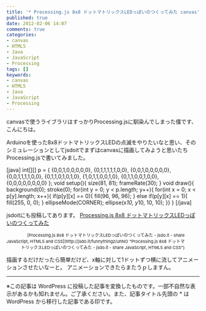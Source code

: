 ```yaml
---
title: '* Processing.js 8x8 ドットマトリックスLEDっぽいのつくってみた canvas'
published: true
date: 2012-02-06 14:07
comments: true
categories:
- canvas
- HTML5
- Java
- JavaScript
- Processing
tags: []
keywords:
- canvas
- HTML5
- Java
- JavaScript
- Processing
---
```

canvasで使うライブラリはすっかりProcessing.jsに馴染んでしまった僕です、こんにちは。

Arduinoを使った8x8ドットマトリックスLEDの点滅をやりたいなと思い、そのシミュレーションとしてjsdoitでまずはcanvasに描画してみようと思いたちProcessing.jsで書いてみました。

<script type="application/processing">
int[][] p = {
  {0,0,1,0,0,0,0,0},
  {0,1,1,1,1,1,0,0},
  {0,0,1,0,0,0,0,0},
  {0,0,1,1,1,1,0,0},
  {0,1,1,0,1,0,1,0},
  {1,0,1,1,0,0,1,0},
  {0,1,1,0,0,1,0,0},
  {0,0,0,0,0,0,0,0}
};
void setup(){
  size(81, 81);
  frameRate(30);
}
void draw(){
  background(0);
  stroke(0);
  for(int y = 0; y < p.length; y++){
  for(int x = 0; x < p[y].length; x++){
    if(p[y][x] == 0){
      fill(96, 96, 96);
    }
    else if(p[y][x] == 1){
      fill(255, 0, 0);
    }
    ellipseMode(CORNER);
    ellipse(x*10, y*10, 10, 10);
  }}
}
</script>

[java]
int[][] p = {
  {0,0,1,0,0,0,0,0},
  {0,1,1,1,1,1,0,0},
  {0,0,1,0,0,0,0,0},
  {0,0,1,1,1,1,0,0},
  {0,1,1,0,1,0,1,0},
  {1,0,1,1,0,0,1,0},
  {0,1,1,0,0,1,0,0},
  {0,0,0,0,0,0,0,0}
};
void setup(){
  size(81, 81);
  frameRate(30);
}
void draw(){
  background(0);
  stroke(0);
  for(int y = 0; y < p.length; y++){
  for(int x = 0; x < p[y].length; x++){
    if(p[y][x] == 0){
      fill(96, 96, 96);
    }
    else if(p[y][x] == 1){
      fill(255, 0, 0);
    }
    ellipseMode(CORNER);
    ellipse(x*10, y*10, 10, 10);
  }}
}
[/java]

jsdoitにも投稿してあります。
[Processing.js 8x8 ドットマトリックスLEDっぽいのつくってみた](http://jsdo.it/funnythingz/uhNO "Processing.js 8x8 ドットマトリックスLEDっぽいのつくってみた")
<script type="text/javascript" src="http://jsdo.it/blogparts/uhNO/js?view=design"></script><p class="ttlBpJsdoit" style="width: 465px; margin: 0; text-align: right; font-size: 11px;">[Processing.js 8x8 ドットマトリックスLEDっぽいのつくってみた - jsdo.it - share JavaScript, HTML5 and CSS](http://jsdo.it/funnythingz/uhNO "Processing.js 8x8 ドットマトリックスLEDっぽいのつくってみた - jsdo.it - share JavaScript, HTML5 and CSS")</p>

描画するだけだったら簡単だけど、x軸に対して1ドットずつ横に流してアニメーションさせたいなーと。
アニメーションできたらまたうｐしますん。

---
※この記事は WordPress に投稿した記事を変換したものです。一部不自然な表示があるかも知れません。ご了承ください。また、記事タイトル先頭の * は WordPress から移行した記事である印です。
